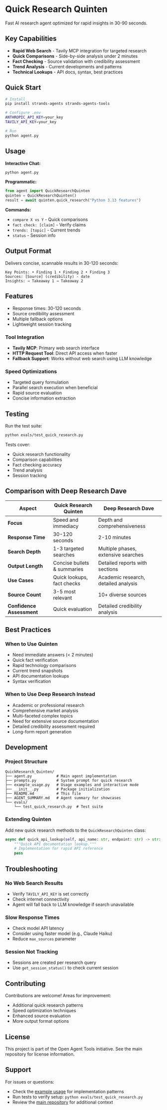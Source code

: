 # Quick Research Quinten

Fast AI research agent optimized for rapid insights in 30-90 seconds.

## Key Capabilities
- **Rapid Web Search** - Tavily MCP integration for targeted research
- **Quick Comparisons** - Side-by-side analysis under 2 minutes  
- **Fact Checking** - Source validation with credibility assessment
- **Trend Analysis** - Current developments and patterns
- **Technical Lookups** - API docs, syntax, best practices

## Quick Start

```bash
# Install
pip install strands-agents strands-agents-tools

# Configure .env
ANTHROPIC_API_KEY=your_key
TAVILY_API_KEY=your_key

# Run
python agent.py
```

## Usage

**Interactive Chat:**
```bash
python agent.py
```

**Programmatic:**
```python
from agent import QuickResearchQuinten
quinten = QuickResearchQuinten()
result = await quinten.quick_research("Python 3.13 features")
```

**Commands:**
- `compare X vs Y` - Quick comparisons
- `fact check: [claim]` - Verify claims  
- `trends: [topic]` - Current trends
- `status` - Session info

## Output Format

Delivers concise, scannable results in 30-120 seconds:

```
Key Points: • Finding 1 • Finding 2 • Finding 3
Sources: [Source] (credibility) - date  
Insights: → Takeaway 1 → Takeaway 2
```

## Features
- Response times: 30-120 seconds
- Source credibility assessment
- Multiple fallback options
- Lightweight session tracking

### Tool Integration
- **Tavily MCP**: Primary web search interface
- **HTTP Request Tool**: Direct API access when faster
- **Fallback Support**: Works without web search using LLM knowledge

### Speed Optimizations
- Targeted query formulation
- Parallel search execution when beneficial
- Rapid source evaluation
- Concise information extraction

## Testing

Run the test suite:
```bash
python evals/test_quick_research.py
```

Tests cover:
- Quick research functionality
- Comparison capabilities
- Fact checking accuracy
- Trend analysis
- Session tracking

## Comparison with Deep Research Dave

| Aspect | Quick Research Quinten | Deep Research Dave |
|--------|------------------------|-------------------|
| **Focus** | Speed and immediacy | Depth and comprehensiveness |
| **Response Time** | 30-120 seconds | 2-10 minutes |
| **Search Depth** | 1-3 targeted searches | Multiple phases, extensive searches |
| **Output Length** | Concise bullets & summaries | Detailed reports with sections |
| **Use Cases** | Quick lookups, fact checks | Academic research, detailed analysis |
| **Source Count** | 3-5 most relevant | 10+ diverse sources |
| **Confidence Assessment** | Quick evaluation | Detailed credibility analysis |

## Best Practices

### When to Use Quinten
- Need immediate answers (< 2 minutes)
- Quick fact verification
- Rapid technology comparisons
- Current trend snapshots
- API documentation lookups
- Syntax verification

### When to Use Deep Research Instead
- Academic or professional research
- Comprehensive market analysis
- Multi-faceted complex topics
- Need for extensive source documentation
- Detailed credibility assessment required
- Long-form report generation

## Development

### Project Structure
```
QuickResearch_Quinten/
├── agent.py           # Main agent implementation
├── prompts.py         # System prompt for quick research
├── example_usage.py   # Usage examples and interactive mode
├── __init__.py        # Package initialization
├── README.md          # This file
├── AGENT_SUMMARY.md   # Agent summary for showcases
└── evals/
    └── test_quick_research.py  # Test suite
```

### Extending Quinten

Add new quick research methods to the `QuickResearchQuinten` class:

```python
async def quick_api_lookup(self, api_name: str, endpoint: str) -> str:
    """Quick API documentation lookup."""
    # Implementation for rapid API reference
    pass
```

## Troubleshooting

### No Web Search Results
- Verify `TAVILY_API_KEY` is set correctly
- Check internet connectivity
- Agent will fall back to LLM knowledge if search unavailable

### Slow Response Times
- Check model API latency
- Consider using faster model (e.g., Claude Haiku)
- Reduce `max_sources` parameter

### Session Not Tracking
- Sessions are created per research query
- Use `get_session_status()` to check current session

## Contributing

Contributions are welcome! Areas for improvement:
- Additional quick research patterns
- Speed optimization techniques
- Enhanced source evaluation
- More output format options

## License

This project is part of the Open Agent Tools initiative. See the main repository for license information.

## Support

For issues or questions:
- Check the [example usage](example_usage.py) for implementation patterns
- Run tests to verify setup: `python evals/test_quick_research.py`
- Review the [main repository](https://github.com/Open-Agent-Tools/agent-examples) for additional context